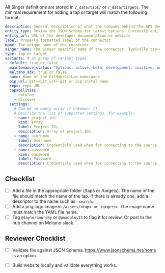<!---
Use this template when adding a new Singer tap or target to the hub.
--->


All Singer definitions are stored in `/_data/taps/` or `/_data/targets`. The minimal requirement for adding a tap or target will match the following format:

```yaml
description: General description of what the company behind the API does
entity_type: Review the JSON Schema for latest options. Currently api, file, database.
entity_url: URL of the developer documentation or website
label: Properly formatted label of the connector
name: The unique name of the connector
singer_name: The Singer specific name of the connector. Typically tap-<name> or target-<name>
type: tap or target
variants: # an array of variant types
- default: true or false
  maintenance_status: "Options: active, beta, development, inactive, unknown"
  meltano_sdk: true or false
  name: Name of the GitHub/GitLab namespace
  pip_url: git+<git_url>.git or pip instal name
  repo: repo URL
  capabilities:
    - catalog
    - discover
  settings:
    # Can be an empty array if unknown: []
    # Describe the list of supported settings, for example:
    - name: project_ids
      kind: array
      label: Project IDs
      description: Array of project IDs.
    - name: username
      label: Username
      description: Credentials used when for connecting to the source.
    - name: password
      kind: password
      label: Password
      description: Credentials used when for connecting to the source.
```


## Checklist

- [ ] Add a file in the appropriate folder (/taps or /targets). The name of the file should match the name of the tap. If there is already one, add a descriptor to the name such as `-search`.
- [ ] Add a png logo image in `/assets/<taps or targets>`. The image name must match the YAML file name.
- [ ] Tag `@tayloramurphy` or `@pnadolny13` to flag it for review. Or post to the hub channel on Meltano slack.

## Reviewer Checklist

- [ ] Validate file against JSON Schema. https://www.jsonschema.net/home is an option.
- [ ] Build website locally and validate everything works.

